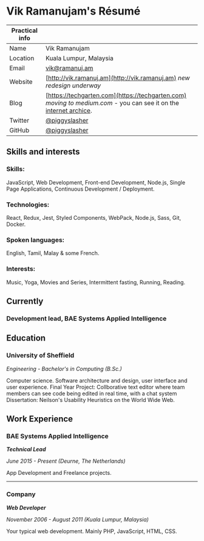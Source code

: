 # Vik Ramanujam's Résumé

| Practical info |  |
| --- | --- |
| Name | Vik Ramanujam |
| Location | Kuala Lumpur, Malaysia |
| Email | [vik@ramanuj.am](vik@ramanuj.am) |
| Website | [http://vik.ramanuj.am](http://vik.ramanuj.am) _new redesign underway_ |
| Blog | [https://techgarten.com](https://techgarten.com) _moving to medium.com_ - you can see it on the [internet archice](https://web.archive.org/web/20120615003016/http://www.techgarten.com/).  |
| Twitter | [@piggyslasher](https://twitter.com/piggyslasher) |
| GitHub | [@piggyslasher](https://github.com/piggyslasher) |

## Skills and interests

### Skills:
JavaScript, Web Development, Front-end Development, Node.js, Single Page Applications, Continuous Development / Deployment.

### Technologies:
React, Redux, Jest, Styled Components, WebPack, Node.js, Sass, Git, Docker.

### Spoken languages:
English, Tamil, Malay & some French.

### Interests:
Music, Yoga, Movies and Series, Intermittent fasting, Running, Reading.

## Currently

### Development lead, BAE Systems Applied Intelligence

## Education

### University of Sheffield
_Engineering - Bachelor's in Computing (B.Sc.)_

Computer science. Software architecture and design, user interface and user experience.
Final Year Project: Collborative text editor where team members can see code being edited in real time, with a chat system
Dissertation: Neilson's Usability Heuristics on the World Wide Web.

## Work Experience

### BAE Systems Applied Intelligence
_**Technical Lead**_

_June 2015 - Present (Deurne, The Netherlands)_

App Development and Freelance projects.

---

### Company
_**Web Developer**_

_November 2006 - August 2011 (Kuala Lumpur, Malaysia)_

Your typical web development. Mainly PHP, JavaScript, HTML, CSS.

